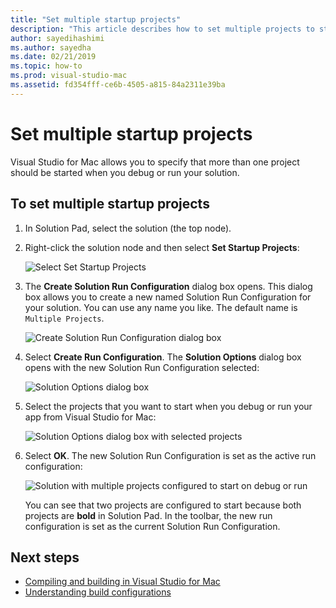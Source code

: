 ```yaml
---
title: "Set multiple startup projects"
description: "This article describes how to set multiple projects to start on run or debug."
author: sayedihashimi
ms.author: sayedha
ms.date: 02/21/2019
ms.topic: how-to
ms.prod: visual-studio-mac
ms.assetid: fd354fff-ce6b-4505-a815-84a2311e39ba
---
```

# Set multiple startup projects

Visual Studio for Mac allows you to specify that more than one project should be started when you debug or run your solution.

## To set multiple startup projects

1. In Solution Pad, select the solution (the top node).

2. Right-click the solution node and then select **Set Startup Projects**:

   ![Select Set Startup Projects](media/startup-proj-ctx-menu.png)

3. The **Create Solution Run Configuration** dialog box opens. This dialog box allows you to create a new named Solution Run Configuration for your solution. You can use any name you like. The default name is `Multiple Projects`.

   ![Create Solution Run Configuration dialog box](media/create-sln-run-config.png)

4. Select **Create Run Configuration**. The **Solution Options** dialog box opens with the new Solution Run Configuration selected:

   ![Solution Options dialog box](media/sln-options-run-config-multi-projects.png)

5. Select the projects that you want to start when you debug or run your app from Visual Studio for Mac:

   ![Solution Options dialog box with selected projects](media/sln-options-run-config-multi-projects-configured.png)

6. Select **OK**. The new Solution Run Configuration is set as the active run configuration:

   ![Solution with multiple projects configured to start on debug or run](media/startup-project-configured.png)

   You can see that two projects are configured to start because both projects are **bold** in Solution Pad. In the toolbar, the new run configuration is set as the current Solution Run Configuration.

## Next steps

- [Compiling and building in Visual Studio for Mac](compiling-and-building.md)
- [Understanding build configurations](configurations.md)
